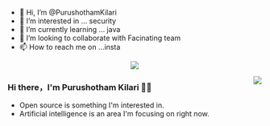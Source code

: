 - 👋 Hi, I’m @PurushothamKilari
- 👀 I’m interested in ... security
- 🌱 I’m currently learning ... java
- 💞️ I’m looking to collaborate with Facinating team
- 📫 How to reach me on ...insta

<!---
PurushothamKilari/PurushothamKilari is a ✨ special ✨ repository because its `README.md` (this file) appears on your GitHub profile.
You can click the Preview link to take a look at your changes.
--->
<p align="center">
  <img alig src="https://github.com/SuperSupeng/SuperSupeng/blob/master/about.gif" />
</p>

<img align="right" src="https://github-readme-stats.vercel.app/api?username=SuperSupeng&show_icons=true&icon_color=CE1D2D&text_color=718096&bg_color=00000000&hide_title=true&hide_border=true" />

### Hi there，I'm Purushotham Kilari 🙋‍♂️

- Open source is something I'm interested in.
- Artificial intelligence is an area I'm focusing on right now.

